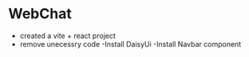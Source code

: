 # WebChat
- created a vite + react project
- remove unecessry code
-Install DaisyUi
-Install Navbar component